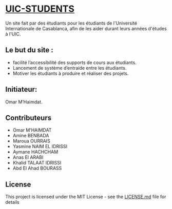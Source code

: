 # [UIC-STUDENTS](https://courses.ex-machina.ma/index.html)
Un site fait par des étudiants pour les étudiants de l'Université Internationale de Casablanca, afin de les aider durant leurs années d'études à l'UIC.

## Le but du site :

* facilité l’accessibilité des supports de cours aux étudiants.
* Lancement de système d’entraide entre les étudiants.
* Motiver les étudiants à produire et réaliser des projets.

## Initiateur:
Omar M’Haimdat.

## Contributeurs
* Omar M’HAIMDAT
* Amine BENBADA
* Maroua OURRAIS
* Yasmine NAIM EL IDRISSI
* Aymane HACHCHAM
* Anas El ARABI
* Khalid TALAAT IDRISSI
* Abd El Ahad BOURASS

## License
This project is licensed under the MIT License - see the [LICENSE.md](https://github.com/omarmhaimdat/uicstudents/blob/master/LICENSE) file for details
